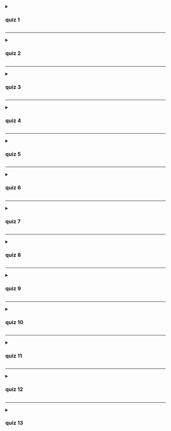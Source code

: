 <details>

   <summary><h3> quiz 1 </h3></summary>

   - ![](./imgs/quiz-1-1.png)
   - ![](./imgs/quiz-1-2.png)
   - ![](./imgs/quiz-1-3.png)
   - ![](./imgs/quiz-1-4.png)
   - ![](./imgs/quiz-1-5.png)

</details>

___

<details>

   <summary><h3> quiz 2 </h3></summary>

- ![](./imgs/quiz-2-1.png)
- ![](./imgs/quiz-2-2.png)
- ![](./imgs/quiz-2-3.png)

</details>

___

<details>

   <summary><h3> quiz 3 </h3></summary>

### quiz 3 [**`VIM`**](https://www.vim.org/)

- ![](./imgs/quiz-3-1.png)
- ![](./imgs/quiz-3-2.png)
- ![](./imgs/quiz-3-3.png)

</details>

___

<details>

   <summary><h3> quiz 4 </h3></summary>

- ![](./imgs/quiz-4-1.png)
- ![](./imgs/quiz-4-2.png)

</details>

___

<details>

   <summary><h3> quiz 5 </h3></summary>

- ![](./imgs/quiz-5-1.png)
- ![](./imgs/quiz-5-2.png)
- ![](./imgs/quiz-5-3.png)

</details>

___

<details>

   <summary><h3> quiz 6 </h3></summary>

- ![](./imgs/quiz-6-1.png)
- ![](./imgs/quiz-6-2.png)
- ![](./imgs/quiz-6-3.png)
- ![](./imgs/quiz-6-4.png)
- ![](./imgs/quiz-6-5.png)

</details>

___

<details>

   <summary><h3> quiz 7 </h3></summary>

- ![](./imgs/quiz-7-1.png)
- ![](./imgs/quiz-7-2.png)
- ![](./imgs/quiz-7-3.png)
- ![](./imgs/quiz-7-4.png)
- ![](./imgs/quiz-7-5.png)

</details>

___

<details>

   <summary><h3> quiz 8 </h3></summary>

- ![](./imgs/quiz-8-1.png)
- ![](./imgs/quiz-8-2.png)
- ![](./imgs/quiz-8-3.png)

</details>

___

<details>

   <summary><h3> quiz 9 </h3></summary>

- ![](./imgs/quiz-9-1.png)
- ![](./imgs/quiz-9-2.png)
- ![](./imgs/quiz-9-3.png)

</details>

___

<details>

   <summary><h3> quiz 10 </h3></summary>

- ![](./imgs/quiz-10-1.png)
- ![](./imgs/quiz-10-2.png)
- ![](./imgs/quiz-10-3.png)
- ![](./imgs/quiz-10-4.png)

</details>

___

<details>

   <summary><h3> quiz 11 </h3></summary>

- ![](./imgs/quiz-11-1.png)
- ![](./imgs/quiz-11-2.png)

</details>

___

<details>

   <summary><h3> quiz 12 </h3></summary>

- ![](./imgs/quiz-12-1.png)
- ![](./imgs/quiz-12-2.png)
- ![](./imgs/quiz-12-3.png)

</details>

___

<details>

   <summary><h3> quiz 13 </h3></summary>

- ![](./imgs/quiz-13-1.png)
- ![](./imgs/quiz-13-2.png)
- ![](./imgs/quiz-13-3.png)

</details>